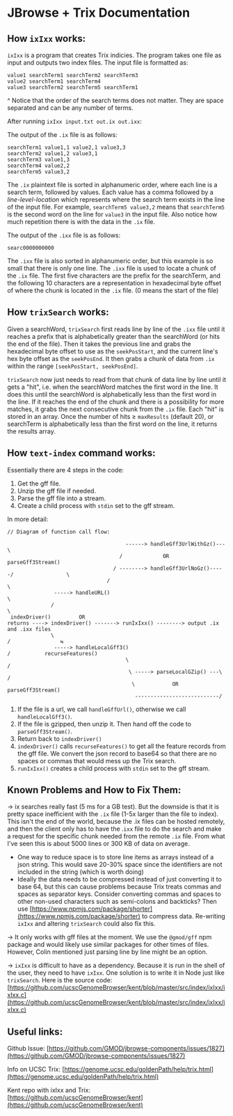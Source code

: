 # JBrowse + Trix Documentation

## How `ixIxx` works:

`ixIxx` is a program that creates Trix indicies. The program takes one file as input and outputs two index files. The input file is formatted as:

```
value1 searchTerm1 searchTerm2 searchTerm3
value2 searchTerm1 searchTerm4
value3 searchTerm2 searchTerm5 searchTerm1
```

^ Notice that the order of the search terms does not matter. They are space separated and can be any number of terms.

After running `ixIxx input.txt out.ix out.ixx`:

The output of the `.ix` file is as follows:

```
searchTerm1 value1,1 value2,1 value3,3
searchTerm2 value1,2 value3,1
searchTerm3 value1,3
searchTerm4 value2,2
searchTerm5 value3,2
```

The `.ix` plaintext file is sorted in alphanumeric order, where each line is a search term, followed by values. Each value has a comma followed by a _line-level-location_ which represents where the search term exists in the line of the input file. For example, `searchTerm5 value3,2` means that `searchTerm5` is the second word on the line for `value3` in the input file. Also notice how much repetition there is with the data in the `.ix` file.

The output of the `.ixx` file is as follows:

```
searc0000000000
```

The `.ixx` file is also sorted in alphanumeric order, but this example is so small that there is only one line. The `.ixx` file is used to locate a chunk of the `.ix` file. The first five characters are the prefix for the searchTerm, and the following 10 characters are a representation in hexadecimal byte offset of where the chunk is located in the `.ix` file. (0 means the start of the file)

## How `trixSearch` works:

Given a searchWord, `trixSearch` first reads line by line of the `.ixx` file until it reaches a prefix that is alphabetically greater than the searchWord (or hits the end of the file). Then it takes the previous line and grabs the hexadecimal byte offset to use as the `seekPosStart`, and the current line's hex byte offset as the `seekPosEnd`. It then grabs a chunk of data from `.ix` within the range `[seekPosStart, seekPosEnd]`.

`trixSearch` now just needs to read from that chunk of data line by line until it gets a "hit", i.e. when the searchWord matches the first word in the line. It does this until the searchWord is alphabetically less than the first word in the line. If it reaches the end of the chunk and there is a possibility for more matches, it grabs the next consecutive chunk from the `.ix` file. Each "hit" is stored in an array. Once the number of hits ≥ `maxResults` (default 20), or searchTerm is alphabetically less than the first word on the line, it returns the results array.

## How `text-index` command works:

Essentially there are 4 steps in the code:

1. Get the gff file.
2. Unzip the gff file if needed.
3. Parse the gff file into a stream.
4. Create a child process with `stdin` set to the gff stream.

In more detail:

```
// Diagram of function call flow:

                                      ------> handleGff3UrlWithGz()---\
                                    /             OR                   parseGff3Stream()
                                  / --------> handleGff3UrlNoGz()-----/                 \
                                /                                                        \
               -----> handleURL()                                                         \
              /                                                                            \
 indexDriver()         OR                                                                  returns ----> indexDriver() -------> runIxIxx() --------> output .ix and .ixx files
              \                                                                            /                ⇆
               -----> handleLocalGff3()                                                   /           recurseFeatures()
                                      \                                                  /
                                       \ -----> parseLocalGZip() ---\                   /
                                        \            OR              parseGff3Stream()
                                         ---------------------------/
```

1. If the file is a url, we call `handleGffUrl()`, otherwise we call `handleLocalGff3()`.
2. If the file is gzipped, then unzip it. Then hand off the code to `parseGff3Stream()`.
3. Return back to `indexDriver()`
4. `indexDriver()` calls `recurseFeatures()` to get all the feature records from the gff file. We convert the json record to base64 so that there are no spaces or commas that would mess up the Trix search.
5. `runIxIxx()` creates a child process with `stdin` set to the gff stream.

## Known Problems and How to Fix Them:

→ ix searches really fast (5 ms for a GB test). But the downside is that it is pretty space inefficient with the `.ix` file (1-5x larger than the file to index). This isn't the end of the world, because the .ix files can be hosted remotely, and then the client only has to have the .`ixx` file to do the search and make a request for the specific chunk needed from the remote `.ix` file. From what I've seen this is about 5000 lines or 300 KB of data on average.

- One way to reduce space is to store line items as arrays instead of a json string. This would save 20-30% space since the identifiers are not included in the string (which is worth doing)
- Ideally the data needs to be compressed instead of just converting it to base 64, but this can cause problems because Trix treats commas and spaces as separator keys. Consider converting commas and spaces to other non-used characters such as semi-colons and backticks? Then use [https://www.npmjs.com/package/shorter](https://www.npmjs.com/package/shorter) to compress data. Re-writing `ixIxx` and altering `trixSearch` could also fix this.

→ It only works with gff files at the moment. We use the `@gmod/gff` npm package and would likely use similar packages for other times of files. However, Colin mentioned just parsing line by line might be an option.

→ `ixIxx` is difficult to have as a dependency. Because it is run in the shell of the user, they need to have `ixIxx`. One solution is to write it in Node just like `trixSearch`. Here is the source code: [https://github.com/ucscGenomeBrowser/kent/blob/master/src/index/ixIxx/ixIxx.c](https://github.com/ucscGenomeBrowser/kent/blob/master/src/index/ixIxx/ixIxx.c)

## Useful links:

Github Issue: [https://github.com/GMOD/jbrowse-components/issues/1827](https://github.com/GMOD/jbrowse-components/issues/1827)

Info on UCSC Trix: [https://genome.ucsc.edu/goldenPath/help/trix.html](https://genome.ucsc.edu/goldenPath/help/trix.html)

Kent repo with ixIxx and Trix: [https://github.com/ucscGenomeBrowser/kent](https://github.com/ucscGenomeBrowser/kent)

